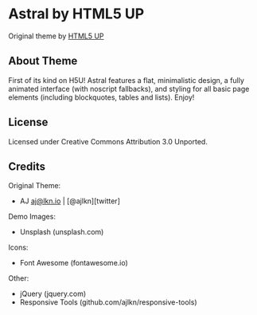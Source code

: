 # Astral by HTML5 UP
Original theme by [HTML5 UP][html5up]

## About Theme
First of its kind on H5U! Astral features a flat, minimalistic design, a fully animated interface (with noscript fallbacks), and styling for all basic page elements (including blockquotes, tables and lists). Enjoy!

## License
Licensed under Creative Commons Attribution 3.0 Unported.

## Credits
Original Theme:  
- AJ aj@lkn.io | [@ajlkn][twitter]

Demo Images:
- Unsplash (unsplash.com)

Icons:
- Font Awesome (fontawesome.io)

Other:
- jQuery (jquery.com)
- Responsive Tools (github.com/ajlkn/responsive-tools)

[html5up]: https://html5up.net
[license]: LICENSE.txt
